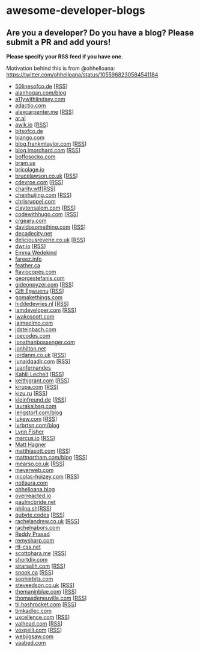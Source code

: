 # awesome-developer-blogs

## Are you a developer? Do you have a blog? Please submit a PR and add yours!

**Please specify your RSS feed if you have one.**

Motivation behind this is from @ohhelloana: https://twitter.com/ohhelloana/status/1055968230584541184

- [50linesofco.de](http://50linesofco.de/) [[RSS](http://50linesofco.de/rss.xml)]
- [alanhogan.com/blog](https://alanhogan.com/blog)
- [a11ywithlindsey.com](https://a11ywithlindsey.com)
- [adactio.com](https://adactio.com)
- [alexcarpenter.me](https://alexcarpenter.me/) [[RSS](https://alexcarpenter.me/feed.xml)]
- [ar.al](https://ar.al/)
- [awik.io](https://awik.io/) [[RSS](https://awik.io/feed)]
- [bitsofco.de](https://bitsofco.de/)
- [bjango.com](https://bjango.com/articles/)
- [blog.frankmtaylor.com](https://blog.frankmtaylor.com/) [[RSS](blog.frankmtaylor.com/feed)]
- [blog.lmorchard.com](http://blog.lmorchard.com/) [[RSS](http://blog.lmorchard.com.s3-website-us-east-1.amazonaws.com/index.rss)]
- [boffosocko.com](https://boffosocko.com)
- [bram.us](https://bram.us)
- [bricolage.io](https://www.bricolage.io/)
- [brucelawson.co.uk](https://www.brucelawson.co.uk/) [[RSS](https://www.brucelawson.co.uk/feed/)]
- [cdevroe.com](https://cdevroe.com/) [[RSS](https://cdevroe.com/feed)]
- [charity.wtf](https://charity.wtf/)[[RSS](https://charity.wtf/feed)]
- [chenhuijing.com](https://www.chenhuijing.com/) [[RSS](https://www.chenhuijing.com/feed.xml)]
- [chrisruppel.com](https://chrisruppel.com/)
- [claytonsalem.com](https://claytonsalem.com/) [[RSS](https://claytonsalem.com/feed.xml)]
- [codewithhugo.com](https://codewithhugo.com/) [[RSS](codewithhugo.com/index.xml)]
- [crgeary.com](https://www.crgeary.com/)
- [davidosomething.com](https://davidosomething.com/) [[RSS](https://davidosomething.com/rss.xml)]
- [decadecity.net](https://decadecity.net/)
- [deliciousreverie.co.uk](https://deliciousreverie.co.uk/) [[RSS](https://deliciousreverie.co.uk/index.xml)]
- [dwr.io](https://dwr.io/) [[RSS](https://dwr.io/feed)]
- [Emma Wedekind](https://emmawedekind.com/)
- [fareez.info](http://fareez.info/)
- [feather.ca](https://feather.ca)
- [flaviocopes.com](https://flaviocopes.com/)
- [georgestefanis.com](https://georgestefanis.com/)
- [gideonpyzer.com](https://gideonpyzer.com/) [[RSS](https://gideonpyzer.com/blog/rss)]
- [Gift Egwuenu](https://www.giftegwuenu.com/) [[RSS](https://www.giftegwuenu.com/index.xml)]
- [gomakethings.com](https://gomakethings.com/articles/)
- [hiddedevries.nl](https://hiddedevries.nl/) [[RSS](https://hiddedevries.nl/rss/summaries/)]
- [iamdeveloper.com](https://iamdeveloper.com) [[RSS](https://www.iamdeveloper.com/rss.xml)]
- [iwakoscott.com](https://www.iwakoscott.com/)
- [jaimeolmo.com](http://www.jaimeolmo.com)
- [jdsteinbach.com](https://jdsteinbach.com/)
- [joecodes.com](https://joecodes.com)
- [jonathanbossenger.com](https://jonathanbossenger.com/)
- [jonhilton.net](https://jonhilton.net/)
- [jordanm.co.uk](https://jordanm.co.uk/) [[RSS](jordanm.co.uk/feed)]
- [junaidqadir.com](https://junaidqadir.com) [[RSS](https://junaidqadir.com/feed)]
- [juanfernandes](https://juanfernandes.uk/blog/)
- [Kahlil Lechelt](https://www.kahlillechelt.com/) [[RSS](https://www.kahlillechelt.com/index.xml)]
- [keithjgrant.com](https://keithjgrant.com/) [[RSS](https://keithjgrant.com/posts/index.xml)]
- [kirupa.com](https://kirupa.com/) [[RSS](https://kirupa.com/modular/kirupa.xml)]
- [kizu.ru](https://www.kizu.ru/) [[RSS](https://feeds.feedburner.com/kizuruen)]
- [kleinfreund.de](https://kleinfreund.de/) [[RSS](https://kleinfreund.de/index.xml )]
- [laurakalbag.com](https://laurakalbag.com/)
- [lengstorf.com/blog](https://lengstorf.com/blog)
- [lukew.com](https://www.lukew.com/ff/) [[RSS](http://feeds.feedburner.com/FunctioningForm)]
- [lvrbrtsn.com/blog](https://lvrbrtsn.com/blog/)
- [Lynn Fisher](https://lynnandtonic.com/)
- [marcus.io](https://marcus.io/) [[RSS](https://marcus.io/feed)]
- [Matt Hagner](https://www.matthagner.com/)
- [matthiasott.com](https://matthiasott.com) [[RSS](https://matthiasott.com/rss)]
- [mattnortham.com/blog](https://mattnortham.com/blog/) [[RSS](https://mattnortham.com/blog/feed/)]
- [mearso.co.uk](http://www.mearso.co.uk/) [[RSS](https://mearso.co.uk/feed.xml)]
- [meyerweb.com](https://meyerweb.com/eric/thoughts/)
- [nicolas-hoizey.com](https://nicolas-hoizey.com/) [[RSS](https://nicolas-hoizey.com/atom.xml)]
- [notlaura.com](https://notlaura.com)
- [ohhelloana.blog](https://www.ohhelloana.blog/)
- [overreacted.io](https://overreacted.io/)
- [paulmcbride.net](https://paulmcbride.net)
- [philna.sh](https://philna.sh/)[[RSS](https://philna.sh/feed.xml)]
- [qubyte.codes](https://qubyte.codes/) [[RSS](https://qubyte.codes/atom.xml)]
- [rachelandrew.co.uk](https://rachelandrew.co.uk/archives) [[RSS](https://rachelandrew.co.uk/feed)]
- [rachelnabors.com](http://rachelnabors.com/)
- [Reddy Prasad](https://reddyprasad.co.in/)
- [remysharp.com](https://remysharp.com)
- [rtl-css.net](https://rtl-css.net/)
- [scottohara.me](https://www.scottohara.me/) [[RSS](https://www.scottohara.me/feed.xml)]
- [shortdiv.com](https://shortdiv.com/)
- [sirarsalih.com](https://sirarsalih.com/) [[RSS](https://sirarsalih.com/atom.xml)]
- [snook.ca](https://snook.ca/posts/) [[RSS](https://snook.ca/posts/index.rss)]
- [sophiebits.com](https://sophiebits.com/)
- [steveedson.co.uk](https://steveedson.co.uk/) [[RSS](https://steveedson.co.uk/feed.xml)]
- [themaninblue.com](https://themaninblue.com/) [[RSS](https://themaninblue.com/feed/)]
- [thomasdeneuville.com](https://thomasdeneuville.com) [[RSS](https://thomasdeneuville.com/feed)]
- [til.hashrocket.com](https://til.hashrocket.com/) [[RSS](https://til.hashrocket.com/rss)]
- [timkadlec.com](https://timkadlec.com/)
- [uxcellence.com](https://uxcellence.com) [[RSS](https://uxcellence.com/subscribe)]
- [valhead.com](https://valhead.com/) [[RSS](https://valhead.com/feed/)]
- [voxpelli.com](https://voxpelli.com/) [[RSS](https://voxpelli.com/english.xml)]
- [webjigsaw.com](http://webjigsaw.com/)
- [yaabed.com](https://yaabed.com/)
